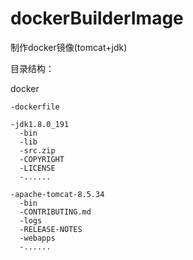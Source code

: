 # dockerBuilderImage
制作docker镜像(tomcat+jdk)

目录结构：

  docker
  
    -dockerfile
    
    -jdk1.8.0_191
      -bin
      -lib
      -src.zip
      -COPYRIGHT
      -LICENSE
      -......
      
    -apache-tomcat-8.5.34
      -bin
      -CONTRIBUTING.md
      -logs
      -RELEASE-NOTES
      -webapps
      -......
